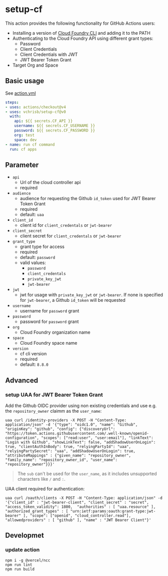 # setup-cf

This action provides the following functionality for GitHub Actions users:

- Installing a version of [Cloud Foundry CLI](https://github.com/cloudfoundry/cli) and adding it to the PATH
- Authenticating to the Cloud Foundry API using different grant types:
  - Password
  - Client Credentials
  - Client Credentials with JWT
  - JWT Bearer Token Grant
- Target Org and Space

## Basic usage

See [action.yml](action.yml)

```yaml
steps:
- uses: actions/checkout@v4
- uses: vchrisb/setup-cf@v0
  with:
    api: ${{ secrets.CF_API }}
    username: ${{ secrets.CF_USERNAME }}
    password: ${{ secrets.CF_PASSWORD }}
    org: test
    space: dev
- name: run cf command
  run: cf apps
```

## Parameter
* `api`
    * Url of the cloud controller api
    * required
* `audience`
    * audience for requesting the Github `id_token` used for JWT Bearer Token Grant
    * required
    * default: `uaa`
* `client_id`
    * client id for `client_credentals` or `jwt-bearer`
* `client_secret`
    * client secret for `client_credentals` or `jwt-bearer`
* `grant_type`
    * grant type for access
    * required
    * default: `password`
    * valid values:
        * `password`
        * `client_credentals`
        * `private_key_jwt`
        * `jwt-bearer`
* `jwt`
    * jwt for usage with `private_key_jwt` or `jwt-bearer`. If none is specified for `jwt-bearer`, a Github `id_token` will be requested
* `username`
    * username for `password` grant
* `password`
    * password for `password` grant
* `org`
    * Cloud Foundry organization name
* `space`
    * Cloud Foundry space name
* `version`
    * cf cli version
    * required
    * default: `8.8.0`

## Advanced

### setup UAA for JWT Bearer Token Grant

Add the Github OIDC provider using non existing credentials and use e.g. the `repository_owner` claimm as the `user_name`:

```
uaa curl /identity-providers -X POST -H "Content-Type: application/json" -d '{"type": "oidc1.0", "name": "Github", "originKey": "github", "config": {"discoveryUrl": "https://token.actions.githubusercontent.com/.well-known/openid-configuration", "scopes": ["read:user", "user:email"], "linkText": "Login with Github", "showLinkText": false, "addShadowUserOnLogin": true, "clientAuthInBody": true, "relyingPartyId": "uaa", "relyingPartySecret": "uaa", "addShadowUserOnLogin": true, "attributeMappings" : {"given_name": "repository_owner", "family_name": "repository_owner_id", "user_name": "repository_owner"}}}'
```

> The `sub` can't be used for the `user_name`, as it includes unsupported characters like `/`  and `:`.

UAA client required for authentication:
```
uaa curl /oauth/clients -X POST -H "Content-Type: application/json" -d '{"client_id" : "jwt-bearer-client", "client_secret" : "secret", "access_token_validity": 1800,  "authorities" : [ "uaa.resource" ], "authorized_grant_types" : [ "urn:ietf:params:oauth:grant-type:jwt-bearer" ], "scope": ["openid", "cloud_controller.read"], "allowedproviders" : [ "github" ], "name" : "JWT Bearer Client"}'
```

## Developmet

### update action

```
npm i -g @vercel/ncc
npm run lint
npm run build
```
